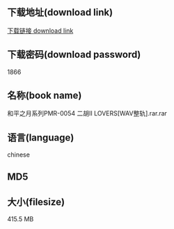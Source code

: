 ## 下载地址(download link)
[下载链接 download link](https://voluble-croquembouche-d321dc.netlify.app/?s=%E5%92%8C%E5%B9%B3%E4%B9%8B%E6%9C%88%E7%B3%BB%E5%88%97PMR-0054+%E4%BA%8C%E8%83%A1%E2%85%A1+LOVERS%5BWAV%E6%95%B4%E8%BD%A8%5D.rar)

## 下载密码(download password)
1866

## 名称(book name)
和平之月系列PMR-0054 二胡Ⅱ LOVERS[WAV整轨].rar.rar

## 语言(language)
chinese

## MD5


## 大小(filesize)
415.5 MB
